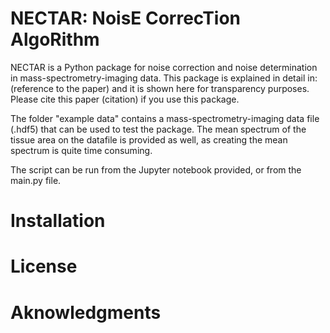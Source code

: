 # NECTAR: NoisE CorrecTion AlgoRithm

NECTAR is a Python package for noise correction and noise determination in mass-spectrometry-imaging data. 
This package is explained in detail in: (reference to the paper) and it is shown here for transparency purposes. 
Please cite this paper (citation) if you use this package.

The folder "example data" contains a mass-spectrometry-imaging data file (.hdf5) that can be used to test the package. The mean spectrum of the tissue area on the datafile is provided as well, as creating the mean spectrum is quite time consuming. 

The script can be run from the Jupyter notebook provided, or from the main.py file.

# Installation


# License


# Aknowledgments



